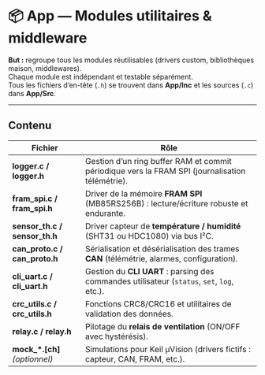 # 📦 App — Modules utilitaires & middleware

**But :** regroupe tous les modules réutilisables (drivers custom, bibliothèques maison, middlewares).  
Chaque module est indépendant et testable séparément.  
Tous les fichiers d’en-tête (`.h`) se trouvent dans **App/Inc** et les sources (`.c`) dans **App/Src**.

---

## Contenu

| Fichier | Rôle |
|----------|------|
| **logger.c / logger.h** | Gestion d’un ring buffer RAM et commit périodique vers la FRAM SPI (journalisation télémétrie). |
| **fram_spi.c / fram_spi.h** | Driver de la mémoire **FRAM SPI** (MB85RS256B) : lecture/écriture robuste et endurante. |
| **sensor_th.c / sensor_th.h** | Driver capteur de **température / humidité** (SHT31 ou HDC1080) via bus I²C. |
| **can_proto.c / can_proto.h** | Sérialisation et désérialisation des trames **CAN** (télémétrie, alarmes, configuration). |
| **cli_uart.c / cli_uart.h** | Gestion du **CLI UART** : parsing des commandes utilisateur (`status`, `set`, `log`, etc.). |
| **crc_utils.c / crc_utils.h** | Fonctions CRC8/CRC16 et utilitaires de validation des données. |
| **relay.c / relay.h** | Pilotage du **relais de ventilation** (ON/OFF avec hystérésis). |
| **mock_*.[ch]** *(optionnel)* | Simulations pour Keil µVision (drivers fictifs : capteur, CAN, FRAM, etc.). |
